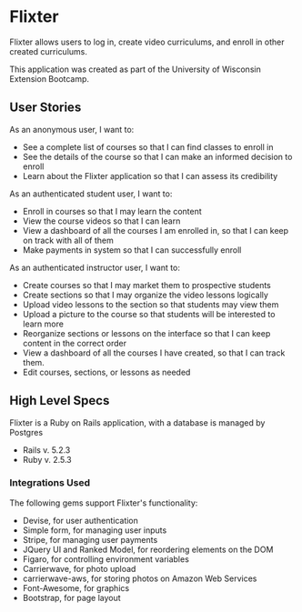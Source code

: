 # Flixter

Flixter allows users to log in, create video curriculums, and enroll in other created curriculums.

This application was created as part of the University of Wisconsin Extension Bootcamp.

## User Stories

As an anonymous user, I want to:
  * See a complete list of courses so that I can find classes to enroll in
  * See the details of the course so that I can make an informed decision to enroll
  * Learn about the Flixter application so that I can assess its credibility

As an authenticated student user, I want to:
  * Enroll in courses so that I may learn the content
  * View the course videos so that I can learn
  * View a dashboard of all the courses I am enrolled in, so that I can keep on track with all of them
  * Make payments in system so that I can successfully enroll
  
As an authenticated instructor user, I want to:
  * Create courses so that I may market them to prospective students
  * Create sections so that I may organize the video lessons logically
  * Upload video lessons to the section so that students may view them
  * Upload a picture to the course so that students will be interested to learn more
  * Reorganize sections or lessons on the interface so that I can keep content in the correct order
  * View a dashboard of all the courses I have created, so that I can track them.
  * Edit courses, sections, or lessons as needed

## High Level Specs
Flixter is a Ruby on Rails application, with a database is managed by Postgres
* Rails v. 5.2.3
* Ruby v. 2.5.3

### Integrations Used

The following gems support Flixter's functionality:
* Devise, for user authentication
* Simple form, for managing user inputs
* Stripe, for managing user payments
* JQuery UI and Ranked Model, for reordering elements on the DOM
* Figaro, for controlling environment variables
* Carrierwave, for photo upload
* carrierwave-aws, for storing photos on Amazon Web Services
* Font-Awesome, for graphics
* Bootstrap, for page layout
